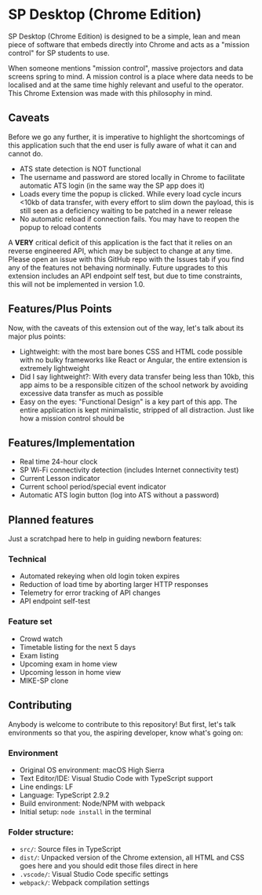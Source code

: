 # SP Desktop (Chrome Edition)
SP Desktop (Chrome Edition) is designed to be a simple, lean and mean piece of software that embeds directly into Chrome and acts as a "mission control" for SP students to use. 

When someone mentions "mission control", massive projectors and data screens spring to mind. A mission control is a place where data needs to be localised and at the same time highly relevant and useful to the operator. This Chrome Extension was made with this philosophy in mind.

## Caveats
Before we go any further, it is imperative to highlight the shortcomings of this application such that the end user is fully aware of what it can and cannot do.

* ATS state detection is NOT functional
* The username and password are stored locally in Chrome to facilitate automatic ATS login (in the same way the SP app does it)
* Loads every time the popup is clicked. While every load cycle incurs <10kb of data transfer, with every effort to slim down the payload, this is still seen as a deficiency waiting to be patched in a newer release
* No automatic reload if connection fails. You may have to reopen the popup to reload contents

A **VERY** critical deficit of this application is the fact that it relies on an reverse engineered API, which may be subject to change at any time. Please open an issue with this GitHub repo with the Issues tab if you find any of the features not behaving norminally. Future upgrades to this extension includes an API endpoint self test, but due to time constraints, this will not be implemented in version 1.0.

## Features/Plus Points
Now, with the caveats of this extension out of the way, let's talk about its major plus points:

* Lightweight: with the most bare bones CSS and HTML code possible with no bulky frameworks like React or Angular, the entire extension is extremely lightweight
* Did I say lightweight?: With every data transfer being less than 10kb, this app aims to be a responsible citizen of the school network by avoiding excessive data transfer as much as possible
* Easy on the eyes: "Functional Design" is a key part of this app. The entire application is kept minimalistic, stripped of all distraction. Just like how a mission control should be

## Features/Implementation

* Real time 24-hour clock
* SP Wi-Fi connectivity detection (includes Internet connectivity test)
* Current Lesson indicator
* Current school period/special event indicator
* Automatic ATS login button (log into ATS without a password)

## Planned features
Just a scratchpad here to help in guiding newborn features:

### Technical

* Automated rekeying when old login token expires
* Reduction of load time by aborting larger HTTP responses
* Telemetry for error tracking of API changes
* API endpoint self-test

### Feature set

* Crowd watch
* Timetable listing for the next 5 days
* Exam listing
* Upcoming exam in home view
* Upcoming lesson in home view
* MIKE-SP clone

## Contributing
Anybody is welcome to contribute to this repository! But first, let's talk environments so that you, the aspiring developer, know what's going on:

### Environment

* Original OS environment: macOS High Sierra
* Text Editor/IDE: Visual Studio Code with TypeScript support
* Line endings: LF
* Language: TypeScript 2.9.2
* Build environment: Node/NPM with webpack
* Initial setup: `node install` in the terminal

### Folder structure:

* `src/`: Source files in TypeScript
* `dist/`: Unpacked version of the Chrome extension, all HTML and CSS goes here and you should edit those files direct in here
* `.vscode/`: Visual Studio Code specific settings
* `webpack/`: Webpack compilation settings

